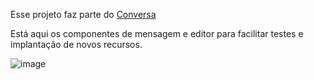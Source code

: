 Esse projeto faz parte do [Conversa](https://github.com/conversa-projeto/conversa-windows-fmx)

Está aqui os componentes de mensagem e editor para facilitar testes e implantação de novos recursos.

![image](https://github.com/user-attachments/assets/612102d6-a5b7-4566-ab1f-c0d19990fc65)
